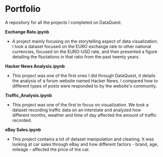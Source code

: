 # Portfolio

A repository for all the projects I completed on DataQuest.


**Exchange Rate.ipynb**
 - A project mainly focusing on the storytelling aspect of data visualization. I took a dataset focused on the EURO exchange rate to other national currencies, focused on the EURO-USD rate, and then presented a figure detailing the fluctations in that ratio from the past twenty years. 

**Hacker News Analysis.ipynb**
- This project was one of the first ones I did through DataQuest, it details the analysis of a forum website named Hacker News. I compared how to different types of posts were responded to by the website's community.

**Traffic_Analysis.ipynb**
- This project was one of the first to focus on visualization. We took a dataset recording traffic data on an interstate and analyzed how different months, weather and time of day affected the amount of traffic recorded. 

**eBay Sales.ipynb**
- This project contains a lot of dataset manipulation and cleaning. It was looking at car sales through eBay and how different factors - brand, age, mileage - affected the price of the car. 
